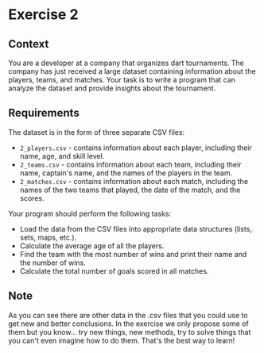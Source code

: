 # Exercise 2

## Context

You are a developer at a company that organizes dart tournaments. The company has just received a large dataset containing information about the players, teams, and matches. Your task is to write a program that can analyze the dataset and provide insights about the tournament.

## Requirements

The dataset is in the form of three separate CSV files:

- `2_players.csv` - contains information about each player, including their name, age, and skill level.
- `2_teams.csv` - contains information about each team, including their name, captain's name, and the names of the players in the team.
- `2_matches.csv` - contains information about each match, including the names of the two teams that played, the date of the match, and the scores.

Your program should perform the following tasks:

- Load the data from the CSV files into appropriate data structures (lists, sets, maps, etc.).
- Calculate the average age of all the players.
- Find the team with the most number of wins and print their name and the number of wins.
- Calculate the total number of goals scored in all matches.

## Note

As you can see there are other data in the .csv files that you could use to get new and better conclusions. In the exercise we only propose some of them but you know... try new things, new methods, try to solve things that you can't even imagine how to do them. That's the best way to learn!

